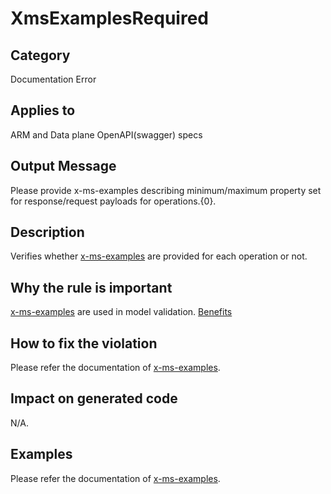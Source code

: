 # XmsExamplesRequired

## Category

Documentation Error

## Applies to

ARM and Data plane OpenAPI(swagger) specs

## Output Message

Please provide x-ms-examples describing minimum/maximum property set for response/request payloads for operations.{0}.

## Description

Verifies whether [x-ms-examples](https://github.com/Azure/azure-rest-api-specs/blob/main/documentation/x-ms-examples.md#why-x-ms-examples) are provided for each operation or not.

## Why the rule is important

[x-ms-examples](https://github.com/Azure/azure-rest-api-specs/blob/main/documentation/x-ms-examples.md#why-x-ms-examples) are used in model validation. [Benefits](https://github.com/Azure/azure-rest-api-specs/blob/main/documentation/x-ms-examples.md#benefits-of-x-ms-examples-extension)

## How to fix the violation

Please refer the documentation of [x-ms-examples](https://github.com/Azure/azure-rest-api-specs/blob/main/documentation/x-ms-examples.md#why-x-ms-examples).

## Impact on generated code

N/A.

## Examples

Please refer the documentation of [x-ms-examples](https://github.com/Azure/azure-rest-api-specs/blob/main/documentation/x-ms-examples.md#why-x-ms-examples).
